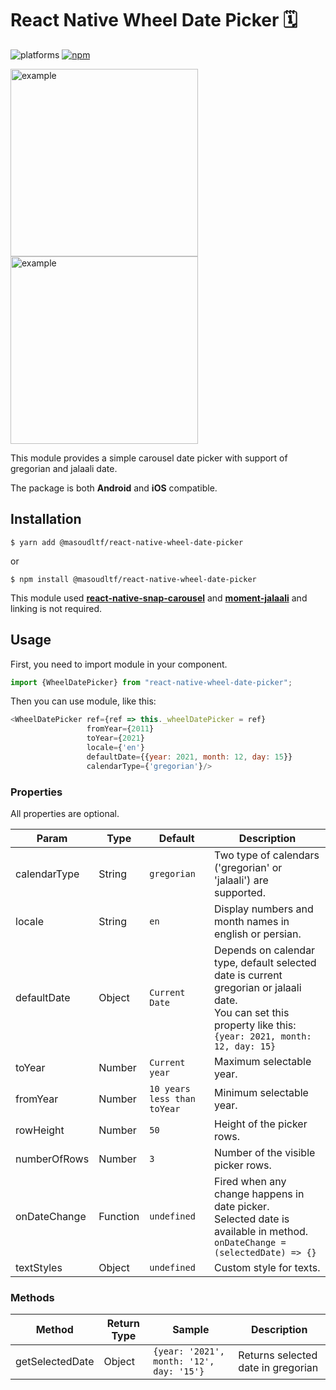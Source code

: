 # React Native Wheel Date Picker 🗓️

![platforms](https://img.shields.io/badge/platforms-Android%20%7C%20iOS-brightgreen.svg?style=flat-square&colorB=191A17)
[![npm](https://img.shields.io/badge/npm-1.0.0-brightgreen)](https://www.npmjs.com/package/@masoudltf/react-native-wheel-date-picker)

<img src="https://i.imgur.com/ae9eWfM.png" alt="example" width="300"/>
<img src="https://i.imgur.com/nKGXinr.png" alt="example" width="300"/>


This module provides a simple carousel date picker with support of gregorian and jalaali date. 

The package is both **Android** and **iOS** compatible.

## Installation

`$ yarn add @masoudltf/react-native-wheel-date-picker`

or

`$ npm install @masoudltf/react-native-wheel-date-picker`

This module used [**react-native-snap-carousel**](https://github.com/meliorence/react-native-snap-carousel) and [**moment-jalaali**](https://github.com/jalaali/moment-jalaali) and linking is not required.

## Usage

First, you need to import module in your component.

```javascript
import {WheelDatePicker} from "react-native-wheel-date-picker";
```

Then you can use module, like this:

```javascript
<WheelDatePicker ref={ref => this._wheelDatePicker = ref}
                 fromYear={2011}
                 toYear={2021}
                 locale={'en'}
                 defaultDate={{year: 2021, month: 12, day: 15}}
                 calendarType={'gregorian'}/>
```

### Properties

All properties are optional.

| Param | Type    | Default | Description |
| ----- | ------- | ------- | ----------- |
| calendarType | String | `gregorian`   | Two type of calendars ('gregorian' or 'jalaali') are supported. |
| locale        | String  | `en` | Display numbers and month names in english or persian. |
| defaultDate        | Object  | `Current Date` | Depends on calendar type, default selected date is current gregorian or jalaali date.<br>You can set this property like this: `{year: 2021, month: 12, day: 15}` |
| toYear        | Number  | `Current year` | Maximum selectable year. |
| fromYear        | Number  | `10 years less than toYear` | Minimum selectable year. |
| rowHeight        | Number  | `50` | Height of the picker rows. |
| numberOfRows        | Number  | `3` | Number of the visible picker rows. |
| onDateChange        | Function  | `undefined` | Fired when any change happens in date picker.<br> Selected date is available in method.<br>`onDateChange = (selectedDate) => {}` |
| textStyles        | Object  | `undefined` | Custom style for texts. |

### Methods

| Method | Return Type | Sample | Description |
| ------ | ----------- |----------- | ----------- |
| getSelectedDate | Object | `{year: '2021', month: '12', day: '15'}` | Returns selected date in gregorian |


